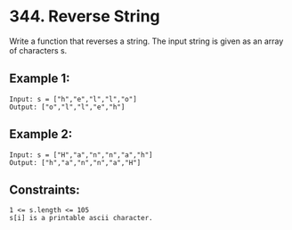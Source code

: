 # 344. Reverse String

Write a function that reverses a string. The input string is given as an array of characters s.

## Example 1:

```
Input: s = ["h","e","l","l","o"]
Output: ["o","l","l","e","h"]
```

## Example 2:

```
Input: s = ["H","a","n","n","a","h"]
Output: ["h","a","n","n","a","H"]
```

## Constraints:

```
1 <= s.length <= 105
s[i] is a printable ascii character.
```
